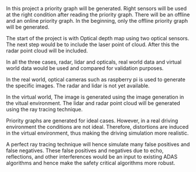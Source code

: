 In this project a priority graph will be generated. Right sensors will be 
used at the right condition after reading the priority graph.
There will be an offline and an online priority graph. In the beginning, 
only the offline priority graph will be generated.

The start of the project is with Optical depth map using two optical sensors.
The next step would be to include the laser point of cloud.
After this the radar point cloud will be included.

In all the three cases, radar, lidar and opticals, real world data and virtual
world data would be used and compared for validation purposes.

In the real world, optical cameras such as raspberry pi is used to generate the
specific images. The radar and lidar is not yet available.

In the virtual world, The image is generated using the image generation 
in the vitual environment.
The lidar and radar point cloud will be generated using the ray tracing
technique.

Priority graphs are generated for ideal cases. However, in a real driving 
environment the conditions are not ideal. Therefore, distortions are induced
in the virtual environment, thus making the driving simulation more 
realistic.

A perfect ray tracing technique will hence simulate many false positives and
false negatives. These false positives and negatives due to echo, reflections,
and other interferences would be an input to existing ADAS algorithms and hence
make the safety critical algorithms more robust.
